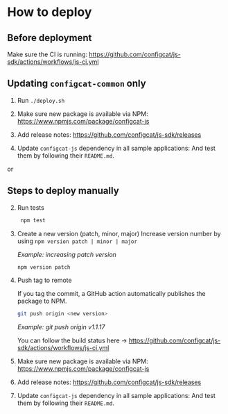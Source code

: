 # How to deploy

## Before deployment

Make sure the CI is running: https://github.com/configcat/js-sdk/actions/workflows/js-ci.yml

## Updating `configcat-common` only

1. Run `./deploy.sh`

1. Make sure new package is available via NPM: https://www.npmjs.com/package/configcat-js

1. Add release notes: https://github.com/configcat/js-sdk/releases

2. Update `configcat-js` dependency in all sample applications:
   And test them by following their `README.md`.

or

## Steps to deploy manually

2. Run tests
   ```bash
    npm test
    ```

3. Create a new version (patch, minor, major)
Increase version number by using `npm version patch | minor | major`

    *Example: increasing patch version* 
    ```bash
    npm version patch
    ```
1. Push tag to remote
    
    If you tag the commit, a GitHub action automatically publishes the package to NPM. 
    ```bash
    git push origin <new version>
    ```
    *Example: git push origin v1.1.17*

    You can follow the build status here -> https://github.com/configcat/js-sdk/actions/workflows/js-ci.yml

1. Make sure new package is available via NPM: https://www.npmjs.com/package/configcat-js

1. Add release notes: https://github.com/configcat/js-sdk/releases

2. Update `configcat-js` dependency in all sample applications:
   And test them by following their `README.md`.